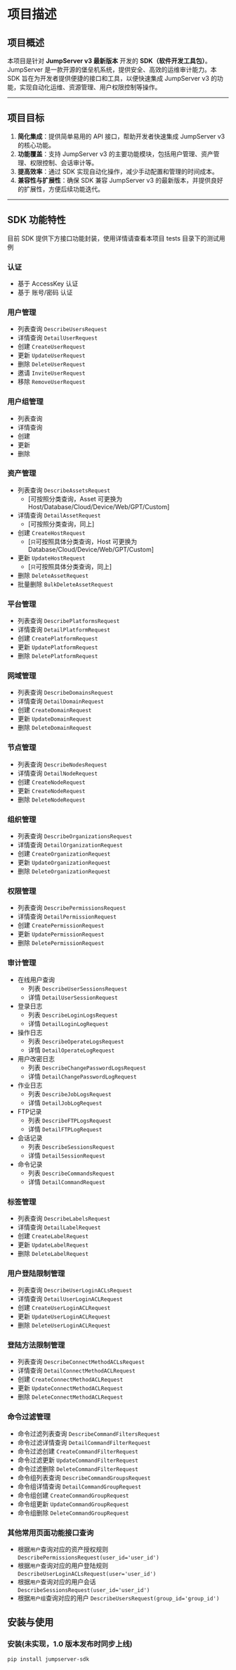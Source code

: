 # 项目描述

## 项目概述
本项目是针对 **JumpServer v3 最新版本** 开发的 **SDK（软件开发工具包）**。JumpServer 是一款开源的堡垒机系统，提供安全、高效的运维审计能力。本 SDK 旨在为开发者提供便捷的接口和工具，以便快速集成 JumpServer v3 的功能，实现自动化运维、资源管理、用户权限控制等操作。

---

## 项目目标
1. **简化集成**：提供简单易用的 API 接口，帮助开发者快速集成 JumpServer v3 的核心功能。
2. **功能覆盖**：支持 JumpServer v3 的主要功能模块，包括用户管理、资产管理、权限控制、会话审计等。
3. **提高效率**：通过 SDK 实现自动化操作，减少手动配置和管理的时间成本。
4. **兼容性与扩展性**：确保 SDK 兼容 JumpServer v3 的最新版本，并提供良好的扩展性，方便后续功能迭代。

---

## SDK 功能特性
目前 SDK 提供下方接口功能封装，使用详情请查看本项目 tests 目录下的测试用例

### **认证**
   - 基于 AccessKey 认证
   - 基于 账号/密码 认证

### **用户管理**
   - 列表查询 `DescribeUsersRequest`
   - 详情查询 `DetailUserRequest`
   - 创建 `CreateUserRequest`
   - 更新 `UpdateUserRequest`
   - 删除 `DeleteUserRequest`
   - 邀请 `InviteUserRequest`
   - 移除 `RemoveUserRequest`

### **用户组管理**
   - 列表查询
   - 详情查询
   - 创建
   - 更新
   - 删除

### **资产管理**
   - 列表查询 `DescribeAssetsRequest`
     - [可按照分类查询，Asset 可更换为 Host/Database/Cloud/Device/Web/GPT/Custom]
   - 详情查询 `DetailAssetRequest`
     - [可按照分类查询，同上]
   - 创建 `CreateHostRequest`
     - [`只`可按照具体分类查询，Host 可更换为 Database/Cloud/Device/Web/GPT/Custom]
   - 更新 `UpdateHostRequest`
     - [`只`可按照具体分类查询，同上]
   - 删除 `DeleteAssetRequest`
   - 批量删除 `BulkDeleteAssetRequest`

### **平台管理**
   - 列表查询 `DescribePlatformsRequest`
   - 详情查询 `DetailPlatformRequest`
   - 创建 `CreatePlatformRequest`
   - 更新 `UpdatePlatformRequest`
   - 删除 `DeletePlatformRequest`

### **网域管理**
   - 列表查询 `DescribeDomainsRequest`
   - 详情查询 `DetailDomainRequest`
   - 创建 `CreateDomainRequest`
   - 更新 `UpdateDomainRequest`
   - 删除 `DeleteDomainRequest`

### **节点管理**
   - 列表查询 `DescribeNodesRequest`
   - 详情查询 `DetailNodeRequest`
   - 创建 `CreateNodeRequest`
   - 更新 `CreateNodeRequest`
   - 删除 `DeleteNodeRequest`

### **组织管理**
   - 列表查询 `DescribeOrganizationsRequest`
   - 详情查询 `DetailOrganizationRequest`
   - 创建 `CreateOrganizationRequest`
   - 更新 `UpdateOrganizationRequest`
   - 删除 `DeleteOrganizationRequest`

### **权限管理**
   - 列表查询 `DescribePermissionsRequest`
   - 详情查询 `DetailPermissionRequest`
   - 创建 `CreatePermissionRequest`
   - 更新 `UpdatePermissionRequest`
   - 删除 `DeletePermissionRequest`

### **审计管理**
   - 在线用户查询 
     - 列表 `DescribeUserSessionsRequest`
     - 详情 `DetailUserSessionRequest`
   - 登录日志
     - 列表 `DescribeLoginLogsRequest`
     - 详情 `DetailLoginLogRequest`
   - 操作日志
     - 列表 `DescribeOperateLogsRequest`
     - 详情 `DetailOperateLogRequest`
   - 用户改密日志
     - 列表 `DescribeChangePasswordLogsRequest`
     - 详情 `DetailChangePasswordLogRequest`
   - 作业日志
     - 列表 `DescribeJobLogsRequest`
     - 详情 `DetailJobLogRequest`
   - FTP记录
     - 列表 `DescribeFTPLogsRequest`
     - 详情 `DetailFTPLogRequest`
   - 会话记录
     - 列表 `DescribeSessionsRequest`
     - 详情 `DetailSessionRequest`
   - 命令记录
     - 列表 `DescribeCommandsRequest`
     - 详情 `DetailCommandRequest`

### **标签管理**
   - 列表查询 `DescribeLabelsRequest`  
   - 详情查询 `DetailLabelRequest`
   - 创建 `CreateLabelRequest`
   - 更新 `UpdateLabelRequest`
   - 删除 `DeleteLabelRequest`

### **用户登陆限制管理**
   - 列表查询 `DescribeUserLoginACLsRequest`
   - 详情查询 `DetailUserLoginACLRequest`
   - 创建 `CreateUserLoginACLRequest`
   - 更新 `UpdateUserLoginACLRequest`
   - 删除 `DeleteUserLoginACLRequest`

### **登陆方法限制管理**
   - 列表查询 `DescribeConnectMethodACLsRequest`
   - 详情查询 `DetailConnectMethodACLRequest`
   - 创建 `CreateConnectMethodACLRequest`
   - 更新 `UpdateConnectMethodACLRequest`
   - 删除 `DeleteConnectMethodACLRequest`

### **命令过滤管理**
   - 命令过滤列表查询 `DescribeCommandFiltersRequest`
   - 命令过滤详情查询 `DetailCommandFilterRequest`
   - 命令过滤创建 `CreateCommandFilterRequest`
   - 命令过滤更新 `UpdateCommandFilterRequest`
   - 命令过滤删除 `DeleteCommandFilterRequest`
   - 命令组列表查询 `DescribeCommandGroupsRequest`
   - 命令组详情查询 `DetailCommandGroupRequest`
   - 命令组创建 `CreateCommandGroupRequest`
   - 命令组更新 `UpdateCommandGroupRequest`
   - 命令组删除 `DeleteCommandGroupRequest`

### **其他常用页面功能接口查询**
   - 根据`用户`查询对应的资产授权规则 `DescribePermissionsRequest(user_id='user_id')`
   - 根据`用户`查询对应的用户登陆规则 `DescribeUserLoginACLsRequest(user='user_id')`
   - 根据`用户`查询对应的用户会话 `DescribeSessionsRequest(user_id='user_id')`
   - 根据`用户组`查询对应的用户 `DescribeUsersRequest(group_id='group_id')`

## 安装与使用

### 安装(未实现，1.0 版本发布时同步上线)
```bash
pip install jumpserver-sdk
